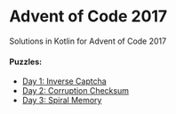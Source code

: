 # Advent of Code 2017

Solutions in Kotlin for Advent of Code 2017

#### Puzzles:
* [Day 1: Inverse Captcha](http://adventofcode.com/2017/day/1)
* [Day 2: Corruption Checksum](http://adventofcode.com/2017/day/2)
* [Day 3: Spiral Memory](http://adventofcode.com/2017/day/3)
